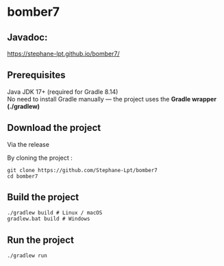 # bomber7

## Javadoc:

https://stephane-lpt.github.io/bomber7/

## Prerequisites

Java JDK 17+ (required for Gradle 8.14)  
No need to install Gradle manually — the project uses the **Gradle wrapper (./gradlew)**

## Download the project

Via the release

By cloning the project :
```
git clone https://github.com/Stephane-Lpt/bomber7
cd bomber7
```

## Build the project

```
./gradlew build # Linux / macOS
gradlew.bat build # Windows
```

## Run the project
```
./gradlew run
```